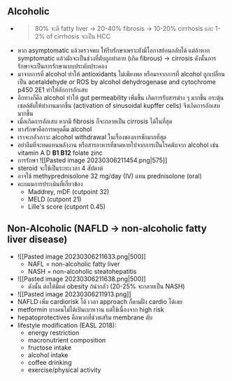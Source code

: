 ## Alcoholic
- > 80% จะมี fatty liver -> 20-40% fibrosis -> 10-20% cirrhosis และ 1-2% of cirrhosis จะเป็น HCC
- หาก asymptomatic แล้วตรวจพบ ให้รีบรักษาเพราะยังมีโอกาสย้อนกลับได้ แต่ถ้าหาก symptomatic แล้วมักจะเป็นช่วงที่ตับถูกทำลาย (เกิด fibrous) -> cirrosis ดังนั้นการรักษาจะเป็นการรักษาแบบประคับประคอง
- มาจากการที่ alcohol ทำให้ antioxidants ไม่เพียงพอ หรือมาจากการที่ alcohol ถูกเปลี่ยนเป็น acetaldehyde or ROS by alcohol dehydrogenase and cytochrome p450 2E1 ทำให้อักการอักเสบ
- อีกทางก็คือ alcohol ทำให้ gut permeability เพิ่มขึ้น เกิดการรับสารต่าง ๆ มากขึ้น กระตุ้นเซลล์ตับให้ทำงานมากขึ้น (activation of sinusoidal kupffer cells) จึงเกิดการอักเสบมากขึ้น
- เมื่อเกิดการอักเสบ หากมี fibrosis ก็จะกลายเป็น cirrosis ได้ในที่สุด
- ทางรักษาคือการหยุดดื่ม alcohol 
- เราจะกลัวภาวะ alcohol withdrawal ในเรื่องของการชักมากที่สุด
- อย่าลืมที่จะทดแทนพลังงาน หรือสารอาหารที่ขาดหายไปจากการเป็นโรคตับจาก alcohol เช่น vitamin A D **B1 B12** folate zinc
- การรักษา
![[Pasted image 20230306211454.png|575]]
- steroid จะใช้เป็นระยะเวลา 4 สัปดาห์
- อาจใช้ methyprednisolone 32 mg/day (IV) แทน prednisolone (oral)
- คะกนนการประเมินที่เกี่ยวข้อง
	- Maddrey, mDF (cutpoint 32)
	- MELD (cutpont 21)
	- Lille's score (cutpont 0.45)

## Non-Alcoholic (NAFLD -> non-alcoholic fatty liver disease)
- ![[Pasted image 20230306211633.png|500]]
	- NAFL = non-alcoholic fatty liver
	- NASH = non-alcoholic steatohepatitis
- ![[Pasted image 20230306211638.png|500]]
	- ดังนั้น ต่อให้มีแค่ obesity ก้น่ากลัว (20-25% จะกลายเป็น NASH)
- ![[Pasted image 20230306211913.png]]
- NAFLD เพิ่ม cardiorisk ได้ เวลา approach ก็ตามฝั่ง cardio ได้เลย
- metformin บางคนไม่ได้เป้นเบาหวาน แต่ใช้เนื่องจาก high risk
- hepatoprotectives คือพวกที่ช่วยเสริม membrane ตับ
- lifestyle modification (EASL 2018):
	- energy restriction
	- macronutrient composition
	- fructose intake
	- alcohol intake
	- coffee drinking
	- exercise/physical activity